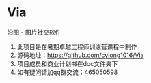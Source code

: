 ﻿# Via
沿图 - 图片社交软件

1. 此项目是在暑期卓越工程师训练营课程中制作
2. 源码地址：https://github.com/cylong1016/Via
3. 项目成员和商业计划书在doc文件夹下
4. 如有疑问请加qq群交流：465050598
